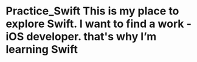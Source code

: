 # Practice_Swift  This is my place to explore Swift. I want to find a work - iOS developer. that's why I’m learning Swift
